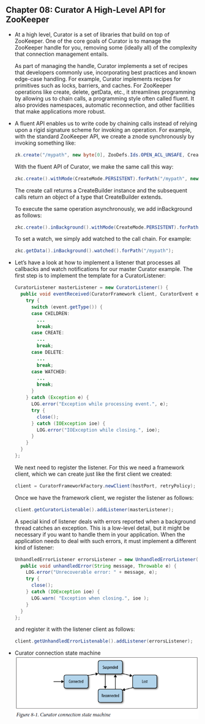 ## Chapter 08: Curator A High-Level API for ZooKeeper

- At a high level, Curator is a set of libraries that build on top of ZooKeeper. One of the core goals of Curator is to manage the ZooKeeper handle for you, removing some (ideally all) of the complexity that connection management entails.

	As part of managing the handle, Curator implements a set of recipes that developers commonly use, incorporating best practices and known edge-case handling. For example, Curator implements recipes for primitives such as locks, barriers, and caches. For ZooKeeper operations like create, delete, getData, etc., it streamlines programming by allowing us to chain calls, a programming style often called fluent. It also provides namespaces, automatic reconnection, and other facilities that make applications more robust.

- A fluent API enables us to write code by chaining calls instead of relying upon a rigid signature scheme for invoking an operation. For example, with the standard ZooKeeper API, we create a znode synchronously by invoking something like:
  ```java
  zk.create("/mypath", new byte[0], ZooDefs.Ids.OPEN_ACL_UNSAFE, CreateMode.PERSISTENT);
  ```

	With the fluent API of Curator, we make the same call this way:
  ```java
  zkc.create().withMode(CreateMode.PERSISTENT).forPath("/mypath", new byte[0]);
  ```

	The create call returns a CreateBuilder instance and the subsequent calls return an object of a type that CreateBuilder extends.

	To execute the same operation asynchronously, we add inBackground as follows:
  ```java
  zkc.create().inBackground().withMode(CreateMode.PERSISTENT).forPath("/mypath", new byte[0]);
  ```

	To set a watch, we simply add watched to the call chain. For example:
  ```java
  zkc.getData().inBackground().watched().forPath("/mypath");
  ```

- Let’s have a look at how to implement a listener that processes all callbacks and watch notifications for our master Curator example. The first step is to implement the template for a CuratorListener:
  ```java
  CuratorListener masterListener = new CuratorListener() {
    public void eventReceived(CuratorFramework client, CuratorEvent event) {
      try {
        switch (event.getType()) {
        case CHILDREN:
          ...
          break;
        case CREATE:
          ...
          break;
        case DELETE:
          ...
          break;
        case WATCHED:
          ...
          break;
        }
      } catch (Exception e) {
        LOG.error("Exception while processing event.", e);
        try {
          close();
        } catch (IOException ioe) {
          LOG.error("IOException while closing.", ioe);
        }
      }
    }
  };
  ```

	We next need to register the listener. For this we need a framework client, which we can create just like the first client we created:
  ```java
  client = CuratorFrameworkFactory.newClient(hostPort, retryPolicy);
  ```

	Once we have the framework client, we register the listener as follows:
  ```java
  client.getCuratorListenable().addListener(masterListener);
  ```

	A special kind of listener deals with errors reported when a background thread catches an exception. This is a low-level detail, but it might be necessary if you want to handle them in your application. When the application needs to deal with such errors, it must implement a different kind of listener:
  ```java
  UnhandledErrorListener errorsListener = new UnhandledErrorListener() {
    public void unhandledError(String message, Throwable e) {
      LOG.error("Unrecoverable error: " + message, e);
      try {
        close();
      } catch (IOException ioe) {
        LOG.warn( "Exception when closing.", ioe );
      }
    }
  };
  ```

	and register it with the listener client as follows:
  ```java
  client.getUnhandledErrorListenable().addListener(errorsListener);
  ```

- Curator connection state machine  
![alt text](img/fig_8_1_Curator_connection_state_machine.PNG)
